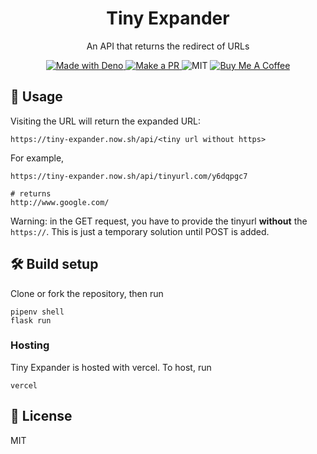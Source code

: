 <h1 align="center">Tiny Expander</h1>
<p align="center">An API that returns the redirect of URLs</p>

<p align="center">
  <a href="https://deno.land/">
    <img src="https://img.shields.io/badge/Made%20With-Python-4a3fc2?style=flat-square&" alt="Made with Deno" />
  </a>
  <a href="http://makeapullrequest.com/">
    <img src="https://img.shields.io/badge/PRs-welcome-brightgreen.svg?style=flat-square" alt="Make a PR" />
  </a>
  <img src="https://img.shields.io/github/license/ninest/drink-if-exists?style=flat-square" alt="MIT" />
  <a href="https://www.buymeacoffee.com/ninest">
    <img src="https://img.shields.io/badge/Donate-Buy%20Me%20A%20Coffee-orange.svg?style=flat-square" alt="Buy Me A Coffee">
  </a>
</p>

## 🚀 Usage

Visiting the URL will return the expanded URL:

```
https://tiny-expander.now.sh/api/<tiny url without https>
```

For example, 

```
https://tiny-expander.now.sh/api/tinyurl.com/y6dqpgc7

# returns
http://www.google.com/
```

Warning: in the GET request, you have to provide the tinyurl **without** the `https://`. This is just a temporary solution until POST is added.

## 🛠 Build setup
Clone or fork the repository, then run

```
pipenv shell
flask run
```

### Hosting
Tiny Expander is hosted with vercel. To host, run

```
vercel
```

<!-- ## 😱 Issues and limitations -->
<!-- are there any limitations worth mentioning in the readme? -->
<!-- - The app won't run on iOS 11 or below -->

## 📜 License
MIT
<!-- replace MIT with whichever license you use -->

<!-- ## 🔖 Legal attribution
Google Play and the Google Play logo are trademarks of Google LLC. -->